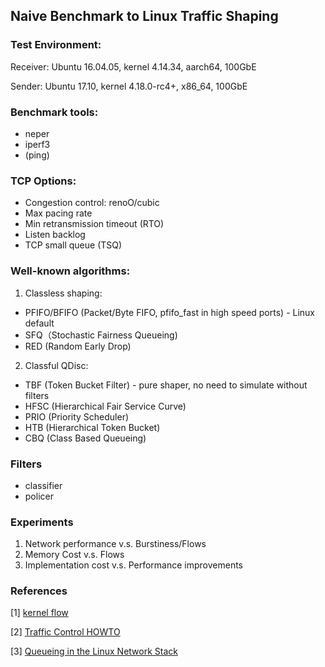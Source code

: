 ## Naive Benchmark to Linux Traffic Shaping

### Test Environment:

Receiver: Ubuntu 16.04.05, kernel 4.14.34, aarch64, 100GbE

Sender: Ubuntu 17.10, kernel 4.18.0-rc4+, x86_64, 100GbE

### Benchmark tools:
* neper
* iperf3
* (ping)

### TCP Options:
* Congestion control: renoO/cubic
* Max pacing rate
* Min retransmission timeout (RTO)
* Listen backlog
* TCP small queue (TSQ)

### Well-known algorithms:
1. Classless shaping:

* PFIFO/BFIFO (Packet/Byte FIFO, pfifo_fast in high speed ports) - Linux default 
* SFQ（Stochastic Fairness Queueing)
* RED (Random Early Drop)

2. Classful QDisc:

* TBF (Token Bucket Filter) - pure shaper, no need to simulate without filters
* HFSC (Hierarchical Fair Service Curve)
* PRIO (Priority Scheduler)
* HTB (Hierarchical Token Bucket)
* CBQ (Class Based Queueing)


### Filters
* classifier
* policer

### Experiments

1. Network performance v.s. Burstiness/Flows
2. Memory Cost v.s. Flows
3. Implementation cost v.s. Performance improvements


### References
[1] [kernel flow](https://wiki.linuxfoundation.org/networking/kernel_flow)

[2] [Traffic Control HOWTO](http://www.tldp.org/en/Traffic-Control-HOWTO/)

[3] [Queueing in the Linux Network Stack](https://www.linuxjournal.com/content/queueing-linux-network-stack)

